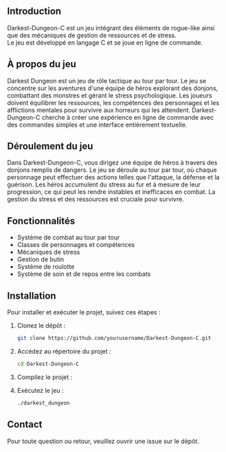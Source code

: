 ## Introduction

Darkest-Dungeon-C est un jeu intégrant des éléments de rogue-like ainsi que des mécaniques de gestion de ressources et de stress.  
Le jeu est développé en langage C et se joue en ligne de commande.

## À propos du jeu

Darkest Dungeon est un jeu de rôle tactique au tour par tour. Le jeu se concentre sur les aventures d'une équipe de héros explorant des donjons, combattant des monstres et gérant le stress psychologique. 
Les joueurs doivent équilibrer les ressources, les compétences des personnages et les afflictions mentales pour survivre aux horreurs qui les attendent. 
Darkest-Dungeon-C cherche à créer une expérience en ligne de commande avec des commandes simples et une interface entièrement textuelle.

## Déroulement du jeu

Dans Darkest-Dungeon-C, vous dirigez une équipe de héros à travers des donjons remplis de dangers. 
Le jeu se déroule au tour par tour, où chaque personnage peut effectuer des actions telles que l'attaque, la défense et la guérison.
Les héros accumulent du stress au fur et à mesure de leur progression, ce qui peut les rendre instables et inefficaces en combat.
La gestion du stress et des ressources est cruciale pour survivre.

## Fonctionnalités

- Système de combat au tour par tour
- Classes de personnages et compétences
- Mécaniques de stress
- Gestion de butin
- Système de roulotte
- Système de soin et de repos entre les combats

## Installation

Pour installer et exécuter le projet, suivez ces étapes :

1. Clonez le dépôt :
   ```sh
   git clone https://github.com/yourusername/Darkest-Dungeon-C.git
   ```
2. Accédez au répertoire du projet :
   ```sh
   cd Darkest-Dungeon-C
   ```
3. Compilez le projet :

4. Exécutez le jeu :
   ```sh
   ./darkest_dungeon
   ```

## Contact

Pour toute question ou retour, veuillez ouvrir une issue sur le dépôt.
